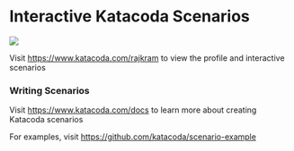 # Interactive Katacoda Scenarios

[![](http://shields.katacoda.com/katacoda/rajkram/count.svg)](https://www.katacoda.com/rajkram "Get your profile on Katacoda.com")

Visit https://www.katacoda.com/rajkram to view the profile and interactive scenarios

### Writing Scenarios
Visit https://www.katacoda.com/docs to learn more about creating Katacoda scenarios

For examples, visit https://github.com/katacoda/scenario-example
